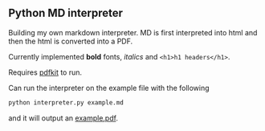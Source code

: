 ## Python MD interpreter

Building my own markdown interpreter. MD is first interpreted into html
and then the html is converted into a PDF.

Currently implemented **bold** fonts, *italics* and `<h1>h1 headers</h1>`.

Requires [pdfkit](https://pypi.org/project/pdfkit/) to run.

Can run the interpreter on the example file with the following

```bash
python interpreter.py example.md
```

and it will output an [example.pdf](https://github.com/htjb/pymd/raw/main/example.pdf).